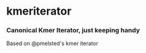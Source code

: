 # kmeriterator
### Canonical Kmer Iterator, just keeping handy 
Based on @pmelsted's kmer iterator

